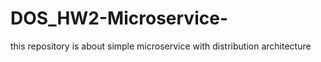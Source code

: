 # DOS_HW2-Microservice-
this repository is about simple microservice with distribution architecture
